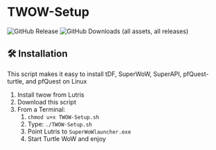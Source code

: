 # TWOW-Setup
![GitHub Release](https://img.shields.io/github/v/release/TheLinuxITGuy/TWOW-Setup?style=for-the-badge&labelColor=%231A365D&color=%23E9FC12)
![GitHub Downloads (all assets, all releases)](https://img.shields.io/github/downloads/TheLinuxITGuy/TWOW-Setup/total?style=for-the-badge&labelColor=%231A365D&color=%23E9FC12)


## 🛠️ Installation
This script makes it easy to install tDF, SuperWoW, SuperAPI, pfQuest-turtle, and pfQuest on Linux

1. Install twow from Lutris
2. Download this script
3. From a Terminal: 
    1. `chmod u+x TWOW-Setup.sh`
    2. Type: `./TWOW-Setup.sh`
    3. Point Lutris to `SuperWoWlauncher.exe`
    4. Start Turtle WoW and enjoy
